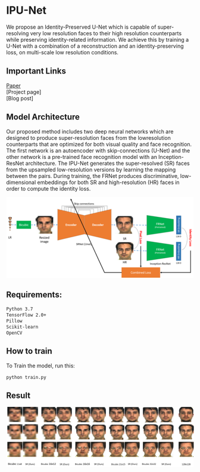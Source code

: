 # IPU-Net
We propose an Identity-Preserved U-Net which is capable of super-resolving very low resolution faces to their high resolution counterparts while preserving identity-related information. We achieve this by training a U-Net with a combination of a reconstruction and an identity-preserving loss, on multi-scale low resolution conditions.



## Important Links
[Paper](https://arxiv.org/abs/2010.12249) </br>
[Project page] </br>
[Blog post] </br>

## Model Architecture
Our proposed method includes two deep neural networks which are designed to produce super-resolution faces from the lowresolution counterparts that are optimized for both visual quality and face recognition. The first network is an autoencoder with skip-connections (U-Net) and the other network is a pre-trained face recognition model with an Inception-ResNet architecture. The IPU-Net generates the super-resolved (SR) faces from the upsampled low-resolution versions by learning the mapping between the pairs. During training, the FRNet produces discriminative, low-dimensional embeddings for both SR and high-resolution (HR) faces in order to compute the identity loss.

<p align="center">
  <img src="figures/IPU-Net.png">
</p>


## Requirements: 
```
Python 3.7
TensorFlow 2.0+
Pillow
Scikit-learn
OpenCV
```

## How to train
To Train the model, run this:
```
python train.py
```

## Result

<p align="center">
  <img src="figures/visual_ar_result.png">
</p>
